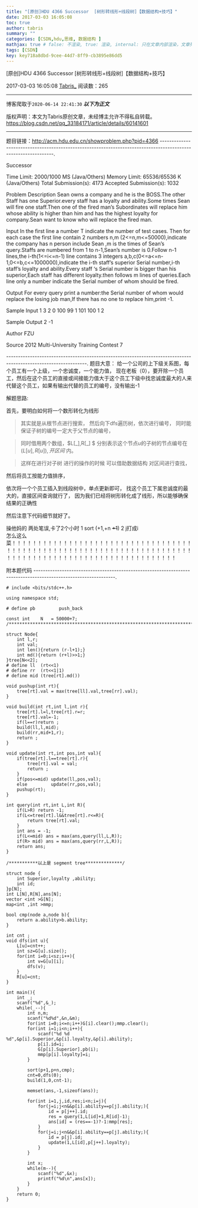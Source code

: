 ```yaml
---
title: "[原创]HDU 4366 Successor  [树形转线形+线段树]【数据结构+技巧】"
date: 2017-03-03 16:05:08
toc: true
author: tabris
summary: ""
categories: [CSDN,hdu,思维, 数据结构 ]
mathjax: true # false: 不渲染, true: 渲染, internal: 只在文章内部渲染，文章列表中不渲染
tags: [CSDN]
key: key718a8dbd-9cee-44d7-8ff9-cb3895e86dd5
---
```


[原创]HDU 4366 Successor  [树形转线形+线段树]【数据结构+技巧】

2017-03-03 16:05:08  [Tabris_](https://me.csdn.net/qq_33184171) 阅读数：265

---

博客爬取于`2020-06-14 22:41:30`
***以下为正文***

版权声明：本文为Tabris原创文章，未经博主允许不得私自转载。
https://blog.csdn.net/qq_33184171/article/details/60141601

<!-- more -->

---

题目链接：http://acm.hdu.edu.cn/showproblem.php?pid=4366
---------------------------------------------------------------------------------------------------------------.

Successor

Time Limit: 2000/1000 MS (Java/Others)    Memory Limit: 65536/65536 K (Java/Others)
Total Submission(s): 4173    Accepted Submission(s): 1032


Problem Description
Sean owns a company and he is the BOSS.The other Staff has one Superior.every staff has a loyalty and ability.Some times Sean will fire one staff.Then one of the fired man’s Subordinates will replace him whose ability is higher than him and has the highest loyalty for company.Sean want to know who will replace the fired man.
 

Input
In the first line a number T indicate the number of test cases. Then for each case the first line contain 2 numbers n,m (2<=n,m<=50000),indicate the company has n person include Sean ,m is the times of Sean’s query.Staffs are numbered from 1 to n-1,Sean’s number is 0.Follow n-1 lines,the i-th(1<=i<=n-1) line contains 3 integers a,b,c(0<=a<=n-1,0<=b,c<=1000000),indicate the i-th staff’s superior Serial number,i-th staff’s loyalty and ability.Every staff ‘s Serial number is bigger than his superior,Each staff has different loyalty.then follows m lines of queries.Each line only a number indicate the Serial number of whom should be fired.
 

Output
For every query print a number:the Serial number of whom would replace the losing job man,If there has no one to replace him,print -1.
 

Sample Input
1
3 2
0 100 99
1 101 100
1
2
 

Sample Output
2
-1
 

Author
FZU
 

Source
2012 Multi-University Training Contest 7
 
----------------------------------------------------------------------------------------------------------------.
题目大意：
给一个公司的上下级关系图，每个员工有一个上级，一个忠诚度，一个能力值，
现在老板（0），要开除一个员工，然后在这个员工的直接或间接能力值大于这个员工下级中找忠诚度最大的人来代替这个员工，如果有输出代替的员工的编号，没有输出-1


解题思路:

首先，要明白如何将一个数形转化为线形
>其实就是从根节点进行搜索， 
然后向下dfs遍历树，依次进行编号， 
同时能保证子树的编号一定大于父节点的编号，

>同时借用两个数组，$L[\_],R[\_] $
分别表示这个节点$u$的子树的节点编号在$\big(L[u],R[u]\big),开区间$ 内。

>这样在进行对子树 进行的操作的时候 可以借助数据结构 对区间进行查找，

然后将员工按能力值排序，

依次将一个个员工插入到线段树中，单点更新即可，
找这个员工下属忠诚度的最大的，直接区间查询就行了，
因为我们已经将树形转化成了线形，所以能够确保结果的正确性

然后注意下代码细节就好了。
 


操他妈的  两处笔误,卡了2个小时
1  sort  (+1,+n ~~+1~~)
2 j打成i  
怎么这么菜！！！！！！！！！！！！！！！！！！！！！！！！！！！！！！！！！！！！！！！！！！！！！！！！！！！！！！！！！！！！！！！！！！！！！！！！！！！！！！！！！！！！！！！！！！！！！！！！！！！！！！！！


附本题代码
----------------------------------------------------------------------------------------------------------------.
```
# include <bits/stdc++.h>

using namespace std;

# define pb         push_back

const int    N   = 50000+7;
/***********************************************************************/

struct Node{
    int l,r;
    int val;
    int len(){return (r-l+1);}
    int md(){return (r+l)>>1;}
}tree[N<<2];
# define ll  (rt<<1)
# define rr  (rt<<1|1)
# define mid (tree[rt].md())

void pushup(int rt){
    tree[rt].val = max(tree[ll].val,tree[rr].val);
}

void build(int rt,int l,int r){
    tree[rt].l=l,tree[rt].r=r;
    tree[rt].val=-1;
    if(l==r)return ;
    build(ll,l,mid);
    build(rr,mid+1,r);
    return ;
}

void update(int rt,int pos,int val){
    if(tree[rt].l==tree[rt].r){
        tree[rt].val = val;
        return ;
    }
    if(pos<=mid) update(ll,pos,val);
    else         update(rr,pos,val);
    pushup(rt);
}

int query(int rt,int L,int R){
    if(L>R) return -1;
    if(L<=tree[rt].l&&tree[rt].r<=R){
        return tree[rt].val;
    }
    int ans = -1;
    if(L<=mid) ans = max(ans,query(ll,L,R));
    if(R> mid) ans = max(ans,query(rr,L,R));
    return ans;
}

/***********以上是 segment tree**************/

struct node {
    int Superior,loyalty ,ability;
    int id;
}p[N];
int L[N],R[N],ans[N];
vector <int >G[N];
map<int ,int >mmp;

bool cmp(node a,node b){
    return a.ability>b.ability;
}

int cnt ;
void dfs(int u){
    L[u]=cnt++;
    int sz=G[u].size();
    for(int i=0;i<sz;i++){
        int v=G[u][i];
        dfs(v);
    }
    R[u]=cnt;
}

int main(){
    int _;
    scanf("%d",&_);
    while(_--){
        int n,m;
        scanf("%d%d",&n,&m);
        for(int i=0;i<=n;i++)G[i].clear();mmp.clear();
        for(int i=1;i<n;i++){
            scanf("%d %d %d",&p[i].Superior,&p[i].loyalty,&p[i].ability);
            p[i].id=i;
            G[p[i].Superior].pb(i);
            mmp[p[i].loyalty]=i;
        }

        sort(p+1,p+n,cmp);
        cnt=0,dfs(0);
        build(1,0,cnt-1);

        memset(ans,-1,sizeof(ans));

        for(int i=1,j,id,res;i<n;i=j){
            for(j=i;j<n&&p[i].ability==p[j].ability;){
                id = p[j++].id;
                res = query(1,L[id]+1,R[id]-1);
                ans[id] = (res==-1)?-1:mmp[res];
            }
            for(j=i;j<n&&p[i].ability==p[j].ability;){
                id = p[j].id;
                update(1,L[id],p[j++].loyalty);
            }
        }

        int x;
        while(m--){
            scanf("%d",&x);
            printf("%d\n",ans[x]);
        }
    }
    return 0;
}

```
